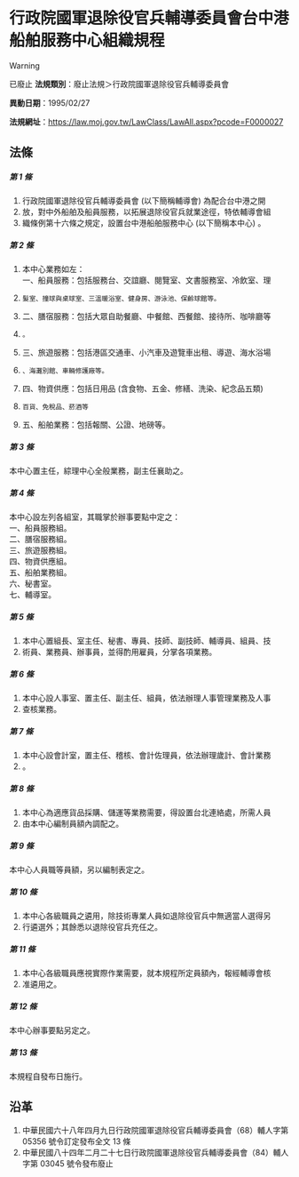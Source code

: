 # 行政院國軍退除役官兵輔導委員會台中港船舶服務中心組織規程


> [!WARNING]
> 已廢止
**法規類別**：廢止法規＞行政院國軍退除役官兵輔導委員會

**異動日期**：1995/02/27  

**法規網址**：https://law.moj.gov.tw/LawClass/LawAll.aspx?pcode=F0000027



## 法條
##### 第 1 條
1. 行政院國軍退除役官兵輔導委員會 (以下簡稱輔導會) 為配合台中港之開
1. 放，對中外船舶及船員服務，以拓展退除役官兵就業途徑，特依輔導會組
1. 織條例第十六條之規定，設置台中港船舶服務中心 (以下簡稱本中心) 。

##### 第 2 條
1. 本中心業務如左：  
一、船員服務：包括服務台、交誼廳、閱覽室、文書服務室、冷飲室、理
1.     髮室、撞球與桌球室、三溫暖浴室、健身房、游泳池、保齡球館等。
1. 二、膳宿服務：包括大眾自助餐廳、中餐館、西餐館、接待所、咖啡廳等
1.     。
1. 三、旅遊服務：包括港區交通車、小汽車及遊覽車出租、導遊、海水浴場
1.     、海灘別館、車輛修護廠等。
1. 四、物資供應：包括日用品 (含食物、五金、修繕、洗染、紀念品五類)
1.     百貨、免稅品、菸酒等
1. 五、船舶業務：包括報關、公證、地磅等。

##### 第 3 條
本中心置主任，綜理中心全般業務，副主任襄助之。

##### 第 4 條
本中心設左列各組室，其職掌於辦事要點中定之：  
一、船員服務組。  
二、膳宿服務組。  
三、旅遊服務組。  
四、物資供應組。  
五、船舶業務組。  
六、秘書室。  
七、輔導室。

##### 第 5 條
1. 本中心置組長、室主任、秘書、專員、技師、副技師、輔導員、組員、技
1. 術員、業務員、辦事員，並得酌用雇員，分掌各項業務。

##### 第 6 條
1. 本中心設人事室、置主任、副主任、組員，依法辦理人事管理業務及人事
1. 查核業務。

##### 第 7 條
1. 本中心設會計室，置主任、稽核、會計佐理員，依法辦理歲計、會計業務
1. 。

##### 第 8 條
1. 本中心為適應貨品採購、儲運等業務需要，得設置台北連絡處，所需人員
1. 由本中心編制員額內調配之。

##### 第 9 條
本中心人員職等員額，另以編制表定之。

##### 第 10 條
1. 本中心各級職員之遴用，除技術專業人員如退除役官兵中無適當人選得另
1. 行遴選外；其餘悉以退除役官兵充任之。

##### 第 11 條
1. 本中心各級職員應視實際作業需要，就本規程所定員額內，報經輔導會核
1. 准遴用之。

##### 第 12 條
本中心辦事要點另定之。

##### 第 13 條
本規程自發布日施行。

## 沿革
1. 中華民國六十八年四月九日行政院國軍退除役官兵輔導委員會（68）輔人字第 05356  號令訂定發布全文 13 條
1. 中華民國八十四年二月二十七日行政院國軍退除役官兵輔導委員會（84）輔人字第 03045  號令發布廢止
